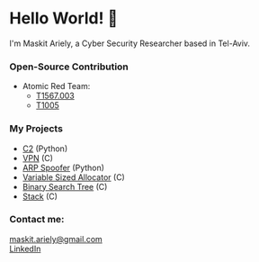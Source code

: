 
# Hello World! 👋

I'm Maskit Ariely, a Cyber Security Researcher based in Tel-Aviv.

### Open-Source Contribution
* Atomic Red Team:
    - [T1567.003](https://github.com/redcanaryco/atomic-red-team/tree/master/atomics/T1567.003)
    - [T1005](https://github.com/redcanaryco/atomic-red-team/tree/master/atomics/T1005)

### My Projects
- [C2](https://github.com/maskit-ariely/Python/tree/main/C2) (Python)
- [VPN](https://github.com/maskit-ariely/C/tree/main/VPN) (C)
- [ARP Spoofer](https://github.com/maskit-ariely/Python/tree/main/ARP_spoofer) (Python)
- [Variable Sized Allocator](https://github.com/maskit-ariely/C/tree/main/vsa) (C)
- [Binary Search Tree](https://github.com/maskit-ariely/C/tree/main/ds_bst) (C)
- [Stack](https://github.com/maskit-ariely/C/tree/main/ds_stack) (C)

### Contact me:
maskit.ariely@gmail.com<br>
[LinkedIn](https://www.linkedin.com/in/maskit-ariely/)